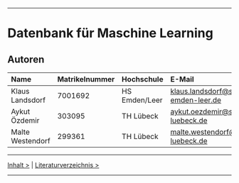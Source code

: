 ***

# Datenbank für Maschine Learning

## Autoren

| Name           |  Matrikelnummer | Hochschule    | E-Mail                                |
|:----------------|:---------------|:--------------|:--------------------------------------|
|Klaus Landsdorf  | 7001692        | HS Emden/Leer | klaus.landsdorf@stud.hs-emden-leer.de |
|Aykut Özdemir    | 303095         | TH Lübeck     | aykut.oezdemir@stud.th-luebeck.de     |
|Malte Westendorf | 299361         | TH Lübeck     | malte.westendorf@stud.th-luebeck.de   |



----

[Inhalt >](02_toc.md) | [Literaturverzeichnis >](16_references.md) 

***
